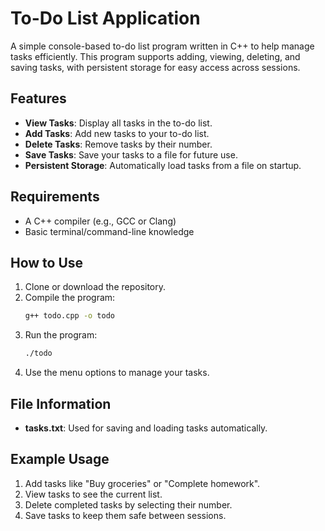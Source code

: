 # To-Do List Application

A simple console-based to-do list program written in C++ to help manage tasks efficiently. This program supports adding, viewing, deleting, and saving tasks, with persistent storage for easy access across sessions.

## Features
- **View Tasks**: Display all tasks in the to-do list.
- **Add Tasks**: Add new tasks to your to-do list.
- **Delete Tasks**: Remove tasks by their number.
- **Save Tasks**: Save your tasks to a file for future use.
- **Persistent Storage**: Automatically load tasks from a file on startup.

## Requirements
- A C++ compiler (e.g., GCC or Clang)
- Basic terminal/command-line knowledge

## How to Use
1. Clone or download the repository.
2. Compile the program:
   ```bash
   g++ todo.cpp -o todo
   ```
3. Run the program:
   ```bash
   ./todo
   ```
4. Use the menu options to manage your tasks.

## File Information
- **tasks.txt**: Used for saving and loading tasks automatically.

## Example Usage
1. Add tasks like "Buy groceries" or "Complete homework".
2. View tasks to see the current list.
3. Delete completed tasks by selecting their number.
4. Save tasks to keep them safe between sessions.
